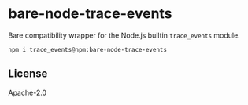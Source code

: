 # bare-node-trace-events

Bare compatibility wrapper for the Node.js builtin `trace_events` module.

```
npm i trace_events@npm:bare-node-trace-events
```

## License

Apache-2.0
